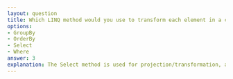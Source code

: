 ```yaml
---
layout: question
title: Which LINQ method would you use to transform each element in a collection?
options:
- GroupBy
- OrderBy
- Select
- Where
answer: 3
explanation: The Select method is used for projection/transformation, allowing you to transform each element in a collection into a new form or extract specific properties from objects.
---
```

